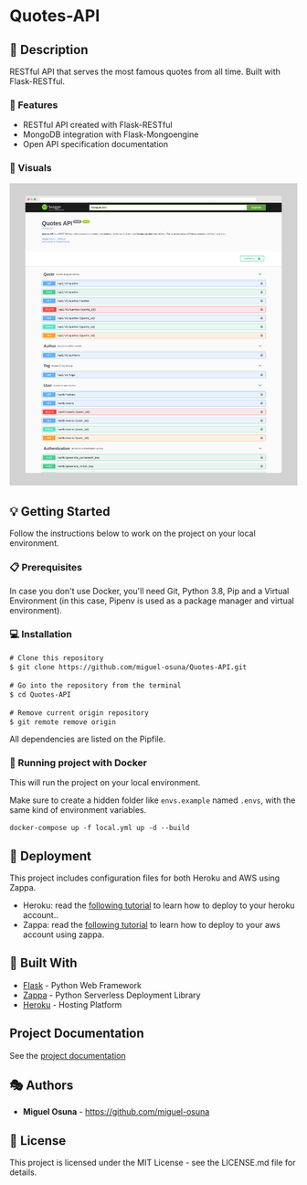 # Quotes-API

## :book: Description
RESTful API that serves the most famous quotes from all time. Built with Flask-RESTful.

### :dart: Features
- RESTful API created with Flask-RESTful
- MongoDB integration with Flask-Mongoengine
- Open API specification documentation

### :high_brightness: Visuals
![](img/quotes_api_demo.png)

## :bulb: Getting Started
Follow the instructions below to work on the project on your local environment.

### :clipboard: Prerequisites
In case you don't use Docker, you'll need Git, Python 3.8, Pip and a Virtual Environment (in this case, Pipenv is used as a package manager and virtual environment).

### :computer: Installation
```
# Clone this repository
$ git clone https://github.com/miguel-osuna/Quotes-API.git

# Go into the repository from the terminal
$ cd Quotes-API

# Remove current origin repository
$ git remote remove origin
```

All dependencies are listed on the Pipfile.

### :whale2: Running project with Docker
This will run the project on your local environment. 

Make sure to create a hidden folder like `envs.example` named `.envs`, with the same kind of environment variables.

```
docker-compose up -f local.yml up -d --build
```

## :rocket: Deployment
This project includes configuration files for both Heroku and AWS using Zappa.

- Heroku: read the [following tutorial](https://devcenter.heroku.com/articles/getting-started-with-python) to learn how to deploy to your heroku account..
- Zappa: read the [following tutorial](https://github.com/Miserlou/Zappa#installation-and-configuration) to learn how to deploy to your aws account using zappa.

## :wrench: Built With
- [Flask](https://flask.palletsprojects.com/en/1.1.x/) - Python Web Framework 
- [Zappa](https://github.com/Miserlou/Zappa) - Python Serverless Deployment Library
- [Heroku](https://heroku.com/) - Hosting Platform

## Project Documentation
See the [project documentation](https://elvxcu055k.execute-api.us-east-1.amazonaws.com/production/documentation)

## :performing_arts: Authors
- **Miguel Osuna** - https://github.com/miguel-osuna

## :ledger: License
This project is licensed under the MIT License - see the LICENSE.md file for details.
